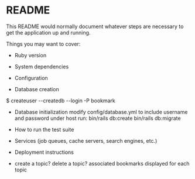 # README

This README would normally document whatever steps are necessary to get the
application up and running.

Things you may want to cover:

* Ruby version

* System dependencies

* Configuration

* Database creation

$ createuser --createdb --login -P bookmark

* Database initialization
modify config/database.yml to include username and password under host
run:
bin/rails db:create
bin/rails db:migrate
* How to run the test suite

* Services (job queues, cache servers, search engines, etc.)

* Deployment instructions

*  create a topic?
   delete a topic?
   associated bookmarks displayed for each topic
